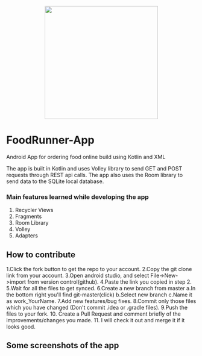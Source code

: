 <p align="center">
  <img width="300" height="300" src="https://github.com/KartikeySharma/FoodRunner-App/blob/master/app/src/main/res/drawable/food_runner_logo.png">
</p>

# FoodRunner-App
Android App for ordering food online build using Kotlin and XML

The app is built in Kotlin and uses Volley library to send GET and POST requests through REST api calls.
The app also uses the Room library to send data to the SQLite local database.

### Main features learned while developing the app
1. Recycler Views
2. Fragments
3. Room Library
4. Volley
5. Adapters

## How to contribute
1.Click the fork button to get the repo to your account.
2.Copy the git clone link from your account.
3.Open android studio, and select File->New->import from version control(github).
4.Paste the link you copied in step 2.
5.Wait for all the files to get synced.
6.Create a new branch from master
  a.In the bottom right you'll find git-master(click)
  b.Select new branch
  c.Name it as work_YourName.
7.Add new features/bug fixes.
8.Commit only those files which you have changed (Don't commit .idea or .gradle files).
9.Push the files to your fork.
10. Create a Pull Request and comment briefly of the improvements/changes you made.
11. I will check it out and merge it if it looks good.

## Some screenshots of the app
